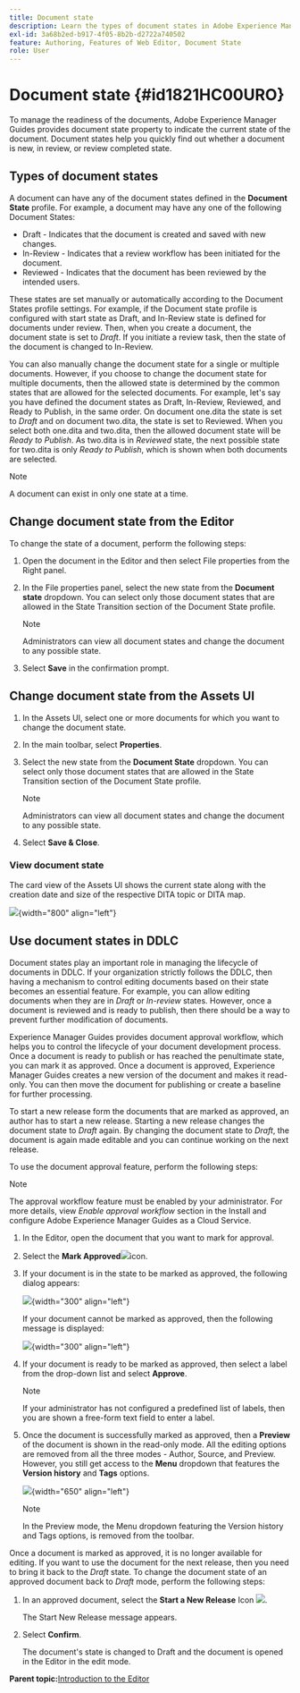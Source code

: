 ```yaml
---
title: Document state
description: Learn the types of document states in Adobe Experience Manager Guides. Know how to change or view the document state and use the document state in DDLC.
exl-id: 3a68b2ed-b917-4f05-8b2b-d2722a740502
feature: Authoring, Features of Web Editor, Document State
role: User
---
```

# Document state {#id1821HC00URO}

To manage the readiness of the documents, Adobe Experience Manager Guides provides document state property to indicate the current state of the document. Document states help you quickly find out whether a document is new, in review, or review completed state.

## Types of document states 

A document can have any of the document states defined in the **Document State** profile. For example, a document may have any one of the following Document States:

-   Draft - Indicates that the document is created and saved with new changes.
-   In-Review - Indicates that a review workflow has been initiated for the document.
-   Reviewed - Indicates that the document has been reviewed by the intended users.

These states are set manually or automatically according to the Document States profile settings. For example, if the Document state profile is configured with start state as Draft, and In-Review state is defined for documents under review. Then, when you create a document, the document state is set to *Draft*. If you initiate a review task, then the state of the document is changed to In-Review.

You can also manually change the document state for a single or multiple documents. However, if you choose to change the document state for multiple documents, then the allowed state is determined by the common states that are allowed for the selected documents. For example, let's say you have defined the document states as Draft, In-Review, Reviewed, and Ready to Publish, in the same order. On document one.dita the state is set to *Draft* and on document two.dita, the state is set to Reviewed. When you select both one.dita and two.dita, then the allowed document state will be *Ready to Publish*. As two.dita is in *Reviewed* state, the next possible state for two.dita is only *Ready to Publish*, which is shown when both documents are selected.

>[!NOTE]
>
> A document can exist in only one state at a time.

## Change document state from the Editor

To change the state of a document, perform the following steps:

1. Open the document in the Editor and then select File properties from the Right panel.
1. In the File properties panel, select the new state from the **Document state** dropdown. You can select only those document states that are allowed in the State Transition section of the Document State profile.

    >[!NOTE]
    >
    >Administrators can view all document states and change the document to any possible state. 

1. Select **Save** in the confirmation prompt. 

## Change document state from the Assets UI

1.  In the Assets UI, select one or more documents for which you want to change the document state.
1.  In the main toolbar, select **Properties**.
1.  Select the new state from the **Document State** dropdown. You can select only those document states that are allowed in the State Transition section of the Document State profile.

    >[!NOTE]
    >
    >Administrators can view all document states and change the document to any possible state.

1.  Select **Save & Close**.

### View document state 

The card view of the Assets UI shows the current state along with the creation date and size of the respective DITA topic or DITA map.

![](images/document_state.png){width="800" align="left"}

## Use document states in DDLC 

Document states play an important role in managing the lifecycle of documents in DDLC. If your organization strictly follows the DDLC, then having a mechanism to control editing documents based on their state becomes an essential feature. For example, you can allow editing documents when they are in *Draft* or *In-review* states. However, once a document is reviewed and is ready to publish, then there should be a way to prevent further modification of documents.

Experience Manager Guides provides document approval workflow, which helps you to control the lifecycle of your document development process. Once a document is ready to publish or has reached the penultimate state, you can mark it as approved. Once a document is approved, Experience Manager Guides creates a new version of the document and makes it read-only. You can then move the document for publishing or create a baseline for further processing.

To start a new release form the documents that are marked as approved, an author has to start a new release. Starting a new release changes the document state to *Draft* again. By changing the document state to *Draft*, the document is again made editable and you can continue working on the next release.

To use the document approval feature, perform the following steps:

>[!NOTE]
>
> The approval workflow feature must be enabled by your administrator. For more details, view *Enable approval workflow* section in the Install and configure Adobe Experience Manager Guides as a Cloud Service.

1.  In the Editor, open the document that you want to mark for approval.

1.  Select the **Mark Approved**![](images/mark_approve_icon.svg)icon.

1.  If your document is in the state to be marked as approved, the following dialog appears:

    ![](images/mark-approved-correct-state.png){width="300" align="left"}

    If your document cannot be marked as approved, then the following message is displayed:

    ![](images/mark-approved-incorrect-state.png){width="300" align="left"}

1.  If your document is ready to be marked as approved, then select a label from the drop-down list and select **Approve**.

    >[!NOTE]
    >
    > If your administrator has not configured a predefined list of labels, then you are shown a free-form text field to enter a label.

1.  Once the document is successfully marked as approved, then a **Preview** of the document is shown in the read-only mode. All the editing options are removed from all the three modes - Author, Source, and Preview. However, you still get access to the **Menu** dropdown that features the **Version history** and **Tags** options. 

    ![](images/approved-doc-read-only.png){width="650" align="left"}

    >[!NOTE]
    >
    > In the Preview mode, the Menu dropdown featuring the Version history and Tags options, is removed from the toolbar. 


Once a document is marked as approved, it is no longer available for editing. If you want to use the document for the next release, then you need to bring it back to the *Draft* state. To change the document state of an approved document back to *Draft* mode, perform the following steps:

1.  In an approved document, select the **Start a New Release** Icon ![](images/approved-restart-draft-mode-icon.svg).

    The Start New Release message appears.

1.  Select **Confirm**.

    The document's state is changed to Draft and the document is opened in the Editor in the edit mode.


**Parent topic:**[Introduction to the Editor](web-editor.md)
